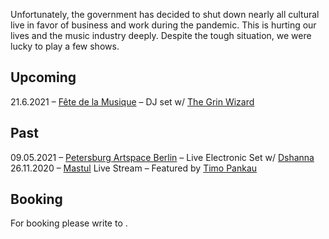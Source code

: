 Unfortunately, the government has decided to shut down nearly all cultural live in favor of business and work during the pandemic. This is hurting our lives and the music industry deeply. Despite the tough situation, we were lucky to play a few shows.

## Upcoming

21.6.2021 – [Fête de la Musique](https://www.fetedelamusique.de/) – DJ set w/ [The Grin Wizard](https://soundcloud.com/thecrazyshadow)

## Past

09.05.2021 – [Petersburg Artspace Berlin](https://pas-berlin.org/) – Live Electronic Set w/ [Dshanna](https://soundcloud.com/dshanna_music)
26.11.2020 – [Mastul](https://mastul.de/) Live Stream – Featured by [Timo Pankau](https://timopankau.com/)

## Booking

For booking please write to <Email encrypted=".ddoustmohukdnwe" />.